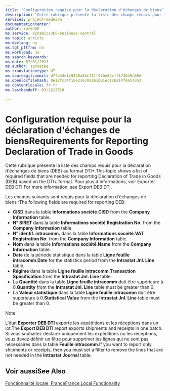 ```yaml
---
title: "Configuration requise pour la déclaration d'échanges de biens"
description: "Cette rubrique présente la liste des champs requis pour la déclaration d'échanges de biens (DEB) au format DTI+."
services: project-madeira
documentationcenter: 
author: SorenGP
ms.service: dynamics365-business-central
ms.topic: article
ms.devlang: na
ms.tgt_pltfrm: na
ms.workload: na
ms.search.keywords: 
ms.date: 07/01/2017
ms.author: sgroespe
ms.translationtype: HT
ms.sourcegitcommit: d7fb34e1c9428a64c71ff47be8bcff174649c00d
ms.openlocfilehash: 0e12fc34f16e216c8aab1d01ec1c6214fea57053
ms.contentlocale: fr-fr
ms.lasthandoff: 03/22/2018

---
```

# <a name="requirements-for-reporting-declaration-of-trade-in-goods"></a><span data-ttu-id="dc14b-103">Configuration requise pour la déclaration d'échanges de biens</span><span class="sxs-lookup"><span data-stu-id="dc14b-103">Requirements for Reporting Declaration of Trade in Goods</span></span>
<span data-ttu-id="dc14b-104">Cette rubrique présente la liste des champs requis pour la déclaration d'échanges de biens (DEB) au format DTI+.</span><span class="sxs-lookup"><span data-stu-id="dc14b-104">This topic shows a list of required fields that are needed for reporting Declaration of Trade in Goods (DEB) based on the DTI+ format.</span></span> <span data-ttu-id="dc14b-105">Pour plus d'informations, voir Exporter DEB DTI.</span><span class="sxs-lookup"><span data-stu-id="dc14b-105">For more information, see Export DEB DTI.</span></span>  

<span data-ttu-id="dc14b-106">Les champs suivants sont requis pour la déclaration d'échanges de biens :</span><span class="sxs-lookup"><span data-stu-id="dc14b-106">The following fields are required for reporting DEB:</span></span>  

- <span data-ttu-id="dc14b-107">**CISD** dans la table **Informations société**.</span><span class="sxs-lookup"><span data-stu-id="dc14b-107">**CISD** from the **Company Information** table.</span></span>  
- <span data-ttu-id="dc14b-108">**N° SIRET** dans la table **Informations société**.</span><span class="sxs-lookup"><span data-stu-id="dc14b-108">**Registration No.** from the **Company Information** table.</span></span>  
- <span data-ttu-id="dc14b-109">**N° identif. intracomm.** dans la table **Informations société**.</span><span class="sxs-lookup"><span data-stu-id="dc14b-109">**VAT Registration No.** from the **Company Information** table.</span></span>  
- <span data-ttu-id="dc14b-110">**Nom** dans la table **Informations société**.</span><span class="sxs-lookup"><span data-stu-id="dc14b-110">**Name** from the **Company Information** table.</span></span>  
- <span data-ttu-id="dc14b-111">**Date** de la période statistique dans la table **Ligne feuille intracomm**.</span><span class="sxs-lookup"><span data-stu-id="dc14b-111">**Date** for the statistics period from the **Intrastat Jnl. Line** table.</span></span>  
- <span data-ttu-id="dc14b-112">**Régime** dans la table **Ligne feuille intracomm**.</span><span class="sxs-lookup"><span data-stu-id="dc14b-112">**Transaction Specification** from the **Intrastat Jnl. Line** table.</span></span>  
- <span data-ttu-id="dc14b-113">La **Quantité** dans la table **Ligne feuille intracomm** doit être supérieure à 0.</span><span class="sxs-lookup"><span data-stu-id="dc14b-113">**Quantity** from the **Intrastat Jnl. Line** table must be greater than 0.</span></span>  
- <span data-ttu-id="dc14b-114">La **Valeur statistique** dans la table **Ligne feuille intracomm** doit être supérieure à 0.</span><span class="sxs-lookup"><span data-stu-id="dc14b-114">**Statistical Value** from the **Intrastat Jnl. Line** table must be greater than 0.</span></span>  

> [!NOTE]  
>  <span data-ttu-id="dc14b-115">L'état **Exporter DEB DTI** exporte les expéditions et les réceptions dans un lot.</span><span class="sxs-lookup"><span data-stu-id="dc14b-115">The **Export DEB DTI** report exports shipments and receipts in one batch.</span></span> <span data-ttu-id="dc14b-116">Si vous souhaitez déclarer uniquement les expéditions ou les réceptions, vous devez définir un filtre pour supprimer les lignes qui ne sont pas nécessaires dans la table **Feuille intracomm**.</span><span class="sxs-lookup"><span data-stu-id="dc14b-116">If you want to report only shipments or receipts, then you must set a filter to remove the lines that are not needed in the **Intrastat Journal** table.</span></span>  

## <a name="see-also"></a><span data-ttu-id="dc14b-117">Voir aussi</span><span class="sxs-lookup"><span data-stu-id="dc14b-117">See Also</span></span>  
[<span data-ttu-id="dc14b-118">Fonctionnalité locale, France</span><span class="sxs-lookup"><span data-stu-id="dc14b-118">France Local Functionality</span></span>](france-local-functionality.md)

